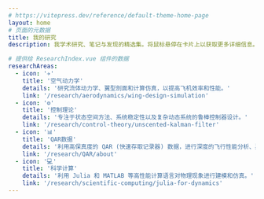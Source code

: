 ```yaml
---
# https://vitepress.dev/reference/default-theme-home-page
layout: home
# 页面的元数据
title: 我的研究
description: 我学术研究、笔记与发现的精选集。将鼠标悬停在卡片上以获取更多详细信息。

# 提供给 ResearchIndex.vue 组件的数据
researchAreas:
  - icon: '✈️'
    title: '空气动力学'
    details: '研究流体动力学、翼型剖面和计算仿真，以提高飞机效率和性能。'
    link: '/research/aerodynamics/wing-design-simulation'
  - icon: '⚙️'
    title: '控制理论'
    details: '专注于状态空间方法、系统稳定性以及复杂动态系统的鲁棒控制器设计。'
    link: '/research/control-theory/unscented-kalman-filter'
  - icon: '📊'
    title: 'QAR数据'
    details: '利用高保真度的 QAR (快速存取记录器) 数据，进行深度的飞行性能分析、异常事件检测与预测性维护建模。'
    link: '/research/QAR/about'
  - icon: '💻'
    title: '科学计算'
    details: '利用 Julia 和 MATLAB 等高性能计算语言对物理现象进行建模和仿真。'
    link: '/research/scientific-computing/julia-for-dynamics'
---
```

<ResearchIndex />